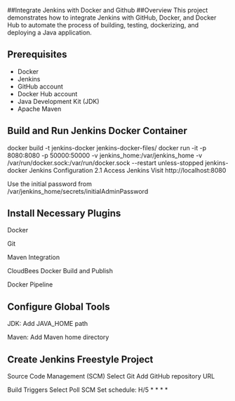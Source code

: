 ##Integrate Jenkins with Docker and Github
##Overview
This project demonstrates how to integrate Jenkins with GitHub, Docker, and Docker Hub to automate the process of building, testing, dockerizing, and deploying a Java application.

## Prerequisites
- Docker
- Jenkins
- GitHub account
- Docker Hub account
- Java Development Kit (JDK)
- Apache Maven

## Build and Run Jenkins Docker Container
docker build -t jenkins-docker jenkins-docker-files/
docker run -it -p 8080:8080 -p 50000:50000 -v jenkins_home:/var/jenkins_home -v /var/run/docker.sock:/var/run/docker.sock --restart unless-stopped jenkins-docker
Jenkins Configuration
2.1 Access Jenkins
Visit http://localhost:8080

Use the initial password from /var/jenkins_home/secrets/initialAdminPassword

## Install Necessary Plugins
Docker

Git

Maven Integration

CloudBees Docker Build and Publish

Docker Pipeline

## Configure Global Tools
JDK: Add JAVA_HOME path

Maven: Add Maven home directory

## Create Jenkins Freestyle Project
Source Code Management (SCM)
Select Git
Add GitHub repository URL

Build Triggers
Select Poll SCM
Set schedule: H/5 * * * *
